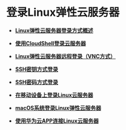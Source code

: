 # 登录Linux弹性云服务器<a name="ecs_03_0134"></a>

-   **[Linux弹性云服务器登录方式概述](Linux弹性云服务器登录方式概述.md)**  

-   **[使用CloudShell登录云服务器](使用CloudShell登录云服务器.md)**  

-   **[Linux弹性云服务器远程登录（VNC方式）](Linux弹性云服务器远程登录（VNC方式）.md)**  

-   **[SSH密钥方式登录](SSH密钥方式登录.md)**  

-   **[SSH密码方式登录](SSH密码方式登录.md)**  

-   **[在移动设备上登录Linux云服务器](在移动设备上登录Linux云服务器.md)**  

-   **[macOS系统登录Linux弹性云服务器](macOS系统登录Linux弹性云服务器.md)**  

-   **[使用华为云APP连接Linux云服务器](使用华为云APP连接Linux云服务器.md)**  


